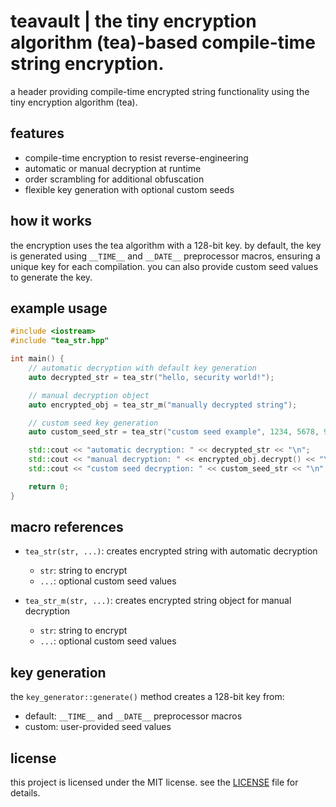 # teavault | the tiny encryption algorithm (tea)-based compile-time string encryption.

a header providing compile-time encrypted string functionality using the tiny encryption algorithm (tea).

## features
- compile-time encryption to resist reverse-engineering
- automatic or manual decryption at runtime
- order scrambling for additional obfuscation
- flexible key generation with optional custom seeds

## how it works
the encryption uses the tea algorithm with a 128-bit key. by default, the key is generated using `__TIME__` and `__DATE__` preprocessor macros, ensuring a unique key for each compilation. you can also provide custom seed values to generate the key.

## example usage
```cpp
#include <iostream>
#include "tea_str.hpp"

int main() {
    // automatic decryption with default key generation
    auto decrypted_str = tea_str("hello, security world!");

    // manual decryption object
    auto encrypted_obj = tea_str_m("manually decrypted string");

    // custom seed key generation
    auto custom_seed_str = tea_str("custom seed example", 1234, 5678, 91011, 1213);

    std::cout << "automatic decryption: " << decrypted_str << "\n";
    std::cout << "manual decryption: " << encrypted_obj.decrypt() << "\n";
    std::cout << "custom seed decryption: " << custom_seed_str << "\n";

    return 0;
}
```

## macro references
- `tea_str(str, ...)`: creates encrypted string with automatic decryption
  - `str`: string to encrypt
  - `...`: optional custom seed values

- `tea_str_m(str, ...)`: creates encrypted string object for manual decryption
  - `str`: string to encrypt
  - `...`: optional custom seed values

## key generation
the `key_generator::generate()` method creates a 128-bit key from:
- default: `__TIME__` and `__DATE__` preprocessor macros
- custom: user-provided seed values

## license
this project is licensed under the MIT license. see the [LICENSE](LICENSE) file for details.